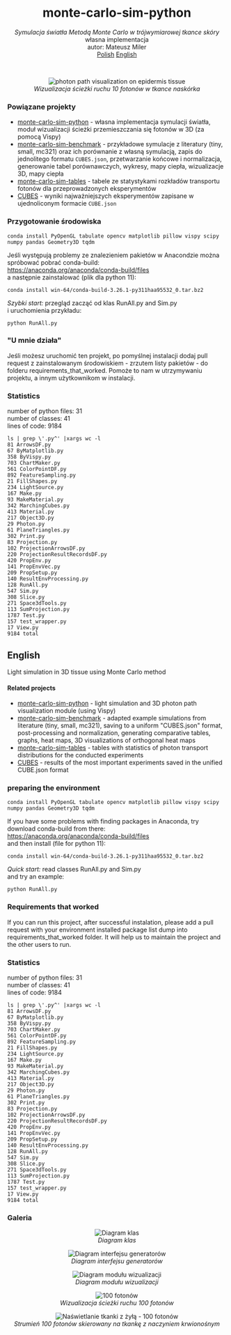 <h1 align="center">monte-carlo-sim-python</h1>
<p align="center">
<i>Symulacja światła Metodą Monte Carlo w trójwymiarowej tkance skóry</i><br/>
własna implementacja<br/>
autor: Mateusz Miler<br/>
<a href="./README.md">Polish<a/>
<a href="./readme_eng.md">English<a/>
</p><br/>

<p align="center"><img src="readme_img/readme_img.jpg" alt="photon path visualization on epidermis tissue" align="center"><br/>
<i>Wizualizacja ścieżki ruchu 10 fotonów w tkance naskórka</i><br/>

### Powiązane projekty
- [monte-carlo-sim-python](https://github.com/Mateuszq28/monte-carlo-sim-python) - własna implementacja symulacji światła, moduł wizualizacji ścieżki przemieszczania się fotonów w 3D (za pomocą Vispy)
- [monte-carlo-sim-benchmark](https://github.com/Mateuszq28/monte-carlo-sim-benchmark) - przykładowe symulacje z literatury (tiny, small, mc321) oraz ich porównanie z własną symulacją, zapis do jednolitego formatu `CUBES.json`, przetwarzanie końcowe i normalizacja, generowanie tabel porównawczych, wykresy, mapy ciepła, wizualizacje 3D, mapy ciepła
- [monte-carlo-sim-tables](https://github.com/Mateuszq28/monte-carlo-sim-tables) - tabele ze statystykami rozkładów transportu fotonów dla przeprowadzonych eksperymentów
- [CUBES](https://1drv.ms/f/c/7871da7edeb06dcc/Ei70d6guE4lBgMsf6FgGbJsBUcYmqrgZFZZxBHvQeMgqBQ) - wyniki najważniejszych eksperymentów zapisane w ujednoliconym formacie `CUBE.json`

### Przygotowanie środowiska

```shell
conda install PyOpenGL tabulate opencv matplotlib pillow vispy scipy numpy pandas Geometry3D tqdm
```

Jeśli występują problemy ze znalezieniem pakietów w Anacondzie można spróbować pobrać conda-build: \
https://anaconda.org/anaconda/conda-build/files \
a następnie zainstalować (plik dla python 11):

```shell
conda install win-64/conda-build-3.26.1-py311haa95532_0.tar.bz2
```

*Szybki start:* przegląd zacząć od klas RunAll.py and Sim.py \
i uruchomienia przykładu:

```shell
python RunAll.py
```

### "U mnie działa"
Jeśli możesz uruchomić ten projekt, po pomyślnej instalacji dodaj pull request z zainstalowanym środowiskiem - zrzutem listy pakietów - do folderu requirements_that_worked. Pomoże to nam w utrzymywaniu projektu, a innym użytkownikom w instalacji.

### Statistics
number of python files: 31</br>
number of classes: 41</br>
lines of code: 9184</br>

```shell
ls | grep \'.py^' |xargs wc -l
81 ArrowsDF.py
67 ByMatplotlib.py
358 ByVispy.py
703 ChartMaker.py
561 ColorPointDF.py
892 FeatureSampling.py
21 FillShapes.py
234 LightSource.py
167 Make.py
93 MakeMaterial.py
342 MarchingCubes.py
413 Material.py
217 Object3D.py
29 Photon.py
61 PlaneTriangles.py
302 Print.py
83 Projection.py
102 ProjectionArrowsDF.py
220 ProjectionResultRecordsDF.py
420 PropEnv.py
141 PropEnvVec.py
209 PropSetup.py
140 ResultEnvProcessing.py
128 RunAll.py
547 Sim.py
308 Slice.py
271 Space3dTools.py
113 SumProjection.py
1787 Test.py
157 test_wrapper.py
17 View.py
9184 total
```

## English
<span id="english_lang"></span>

Light simulation in 3D tissue using Monte Carlo method

#### Related projects
- [monte-carlo-sim-python](https://github.com/Mateuszq28/monte-carlo-sim-python) - light simulation and 3D photon path visualization module (using Vispy)
- [monte-carlo-sim-benchmark](https://github.com/Mateuszq28/monte-carlo-sim-benchmark) - adapted example simulations from literature (tiny, small, mc321), saving to a uniform "CUBES.json" format, post-processing and normalization, generating comparative tables, graphs, heat maps, 3D visualizations of orthogonal heat maps
- [monte-carlo-sim-tables](https://github.com/Mateuszq28/monte-carlo-sim-tables) - tables with statistics of photon transport distributions for the conducted experiments
- [CUBES](https://1drv.ms/f/c/7871da7edeb06dcc/Ei70d6guE4lBgMsf6FgGbJsBUcYmqrgZFZZxBHvQeMgqBQ) - results of the most important experiments saved in the unified CUBE.json format

### preparing the environment

```shell
conda install PyOpenGL tabulate opencv matplotlib pillow vispy scipy numpy pandas Geometry3D tqdm
```

If you have some problems with finding packages in Anaconda, try download conda-build from there: \
https://anaconda.org/anaconda/conda-build/files \
and then install (file for python 11):

```shell
conda install win-64/conda-build-3.26.1-py311haa95532_0.tar.bz2
```

*Quick start:* read classes RunAll.py and Sim.py \
and try an example:

```shell
python RunAll.py
```

### Requirements that worked
If you can run this project, after successful instalation, please add a pull request with your environment installed package list dump into requirements_that_worked folder. It will help us to maintain the project and the other users to run.

### Statistics
number of python files: 31</br>
number of classes: 41</br>
lines of code: 9184</br>

```shell
ls | grep \'.py^' |xargs wc -l
81 ArrowsDF.py
67 ByMatplotlib.py
358 ByVispy.py
703 ChartMaker.py
561 ColorPointDF.py
892 FeatureSampling.py
21 FillShapes.py
234 LightSource.py
167 Make.py
93 MakeMaterial.py
342 MarchingCubes.py
413 Material.py
217 Object3D.py
29 Photon.py
61 PlaneTriangles.py
302 Print.py
83 Projection.py
102 ProjectionArrowsDF.py
220 ProjectionResultRecordsDF.py
420 PropEnv.py
141 PropEnvVec.py
209 PropSetup.py
140 ResultEnvProcessing.py
128 RunAll.py
547 Sim.py
308 Slice.py
271 Space3dTools.py
113 SumProjection.py
1787 Test.py
157 test_wrapper.py
17 View.py
9184 total
```

### Galeria

<p align="center"><img src="readme_img/diagram-drawio-sim.jpg" alt="Diagram klas" align="center"><br/>
<i>Diagram klas</i><br/>

<p align="center"><img src="readme_img/diagram-generatory.jpg" alt="Diagram interfejsu generatorów" align="center"><br/>
<i>Diagram interfejsu generatorów</i><br/>

<p align="center"><img src="readme_img/diagram-wizualizacja.jpg" alt="Diagram modułu wizualizacji" align="center"><br/>
<i>Diagram modułu wizualizacji</i><br/>

<p align="center"><img src="readme_img/photon_register_100.png" alt="100 fotonów" align="center"><br/>
<i>Wizualizacja ścieżki ruchu 100 fotonów</i><br/>

<p align="center"><img src="readme_img/multilayer_photon_register_100.png" alt="Naświetlanie tkanki z żyłą - 100 fotonów" align="center"><br/>
<i>Strumień 100 fotonów skierowany na tkankę z naczyniem krwionośnym</i><br/>
